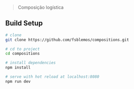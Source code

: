 > Composição logística

## Build Setup

``` bash
# clone
git clone https://github.com/fsblemos/compositions.git

# cd to project
cd compositions

# install dependencies
npm install

# serve with hot reload at localhost:8080
npm run dev
```
